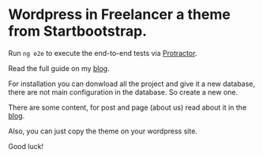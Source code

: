 # Wordpress in Freelancer a theme from Startbootstrap. 
Run `ng e2e` to execute the end-to-end tests via [Protractor](http://www.protractortest.org/).

Read the full guide on my [blog](https://josuevalrob.com/freelancer-startbootstrap-wordpress).

For installation you can donwload all the project and give it a new database, there are not main configuration in the database. So create a new one. 

There are some content, for post and page (about us) read about it in the [blog](https://josuevalrob.com/freelancer-startbootstrap-wordpress).

Also, you can just copy the theme on your wordpress site. 

Good luck! 